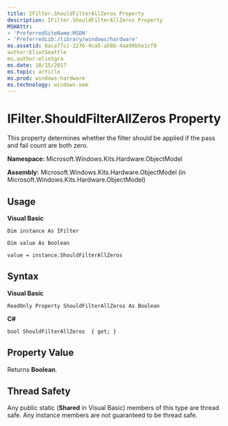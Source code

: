 ```yaml
---
title: IFilter.ShouldFilterAllZeros Property
description: IFilter.ShouldFilterAllZeros Property
MSHAttr:
- 'PreferredSiteName:MSDN'
- 'PreferredLib:/library/windows/hardware'
ms.assetid: 6ace77cc-2276-4ca5-a58b-4aa99b5e1cf0
author:EliotSeattle
ms.author:eliotgra
ms.date: 10/15/2017
ms.topic: article
ms.prod: windows-hardware
ms.technology: windows-oem
---
```


# IFilter.ShouldFilterAllZeros Property


This property determines whether the filter should be applied if the pass and fail count are both zero.

**Namespace:** Microsoft.Windows.Kits.Hardware.ObjectModel

**Assembly:** Microsoft.Windows.Kits.Hardware.ObjectModel (in Microsoft.Windows.Kits.Hardware.ObjectModel)

## <span id="Usage"></span><span id="usage"></span><span id="USAGE"></span>Usage


**Visual Basic**

`Dim instance As IFilter`

`Dim value As Boolean`

`value = instance.ShouldFilterAllZeros`

## <span id="Syntax"></span><span id="syntax"></span><span id="SYNTAX"></span>Syntax


**Visual Basic**

`ReadOnly Property ShouldFilterAllZeros As Boolean`

**C#**

`bool ShouldFilterAllZeros  { get; }`

## <span id="Property_Value"></span><span id="property_value"></span><span id="PROPERTY_VALUE"></span>Property Value


Returns **Boolean**.

## <span id="Thread_Safety"></span><span id="thread_safety"></span><span id="THREAD_SAFETY"></span>Thread Safety


Any public static (**Shared** in Visual Basic) members of this type are thread safe. Any instance members are not guaranteed to be thread safe.

 

 






